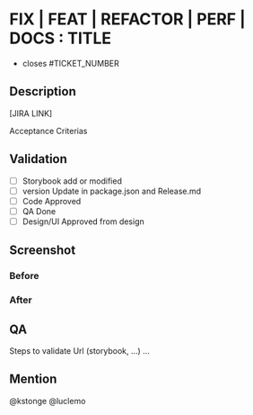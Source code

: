 # FIX | FEAT | REFACTOR | PERF | DOCS : TITLE

- closes #TICKET_NUMBER

## Description

[JIRA LINK]

Acceptance Criterias

## Validation

- [ ] Storybook add or modified
- [ ] version Update in package.json and Release.md
- [ ] Code Approved
- [ ] QA Done
- [ ] Design/UI Approved from design

## Screenshot
### Before

### After

## QA

Steps to validate
Url (storybook, ...)
...

## Mention

@kstonge @luclemo
